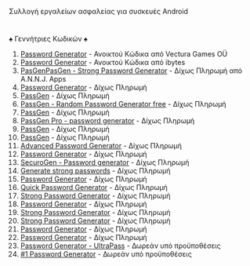 Συλλογή εργαλείων ασφαλείας για συσκευές Android
#
♠ Γεννήτριες Κωδικών ♠
001. [Password Generator](https://play.google.com/store/apps/details?id=com.vecturagames.android.app.passwordgenerator&pli=1) - Ανοικτού Κώδικα από Vectura Games OÜ
002. [Password Generator](https://play.google.com/store/apps/details?id=in.ibytes.passwordgenerator) - Ανοικτού Κώδικα από ibytes
003. [PasGenPasGen - Strong Password Generator](https://play.google.com/store/apps/details?id=in.abhisheknair.passgen&hl=en_US) - Δίχως Πληρωμή από A.N.N.J. Apps
004. [Password Generator]() - Δίχως Πληρωμή
005. [PassGen](https://play.google.com/store/apps/details?id=ru.passgen.net) - Δίχως Πληρωμή
006. [PassGen - Random Password Generator free](https://play.google.com/store/apps/details?id=in.abhisheknair.passgen) - Δίχως Πληρωμή
007. [PassGen](https://play.google.com/store/apps/details?id=com.commonbyte.passgen) - Δίχως Πληρωμή 
008. [PassGen Pro - password generator](https://play.google.com/store/apps/details?id=net.snkey.passgen) - Δίχως Πληρωμή 
009. [PassGen](https://play.google.com/store/apps/details?id=com.bsavasy.pasgen) - Δίχως Πληρωμή 
010. [PassGen](https://play.google.com/store/apps/details?id=dk.henkpetersen.passgen) - Δίχως Πληρωμή
011. [Advanced Password Generator](https://play.google.com/store/apps/details?id=de.aregel.advancedpasswordgenerator) - Δίχως Πληρωμή 
012. [Password Generator](https://play.google.com/store/apps/details?id=com.gmail.viertelstein.passwordgenerator) - Δίχως Πληρωμή 
013. [SecuroGen - Password generator](https://play.google.com/store/apps/details?id=com.bravenbitsoftware.securogen) - Δίχως Πληρωμή 
014. [Generate strong passwords](https://play.google.com/store/apps/details?id=com.isaac.passwordgenerator) - Δίχως Πληρωμή
015. [Password Generator](https://play.google.com/store/apps/details?id=com.quickpassgen.android) - Δίχως Πληρωμή
016. [Quick Password Generator](https://play.google.com/store/apps/details?id=com.quickpassgen.android) - Δίχως Πληρωμή 
017. [Strong Password Generator](https://play.google.com/store/apps/details?id=com.mobuyg.pass) - Δίχως Πληρωμή 
018. [Password Generator](https://play.google.com/store/apps/details?id=totaravia.passwordgenerator) - Δίχως Πληρωμή 
019. [Strong Password Generator](https://play.google.com/store/apps/details?id=com.rmf.strongpasswordgenerator) - Δίχως Πληρωμή 
020. [Strong Password Generator](https://play.google.com/store/apps/details?id=password.generator.secure.your.accounts) - Δίχως Πληρωμή 
021. [Password Generator](https://play.google.com/store/apps/details?id=air.com.intemodino.pwg.ml) - Δίχως Πληρωμή
022. [Password Generator](https://play.google.com/store/apps/details?id=alexcarter.passgen) - Δίχως Πληρωμή
023. [Password Generator - UltraPass](https://play.google.com/store/apps/details?id=com.softwareschiek.ultrapass) - Δωρεάν υπό προϋποθέσεις
024. [#1 Password Generator](https://play.google.com/store/apps/details?id=com.companova.passwordgenerator) - Δωρεάν υπό προϋποθέσεις
